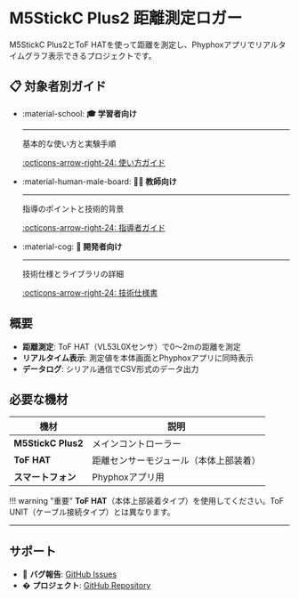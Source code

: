 # M5StickC Plus2 距離測定ロガー

M5StickC Plus2とToF HATを使って距離を測定し、Phyphoxアプリでリアルタイムグラフ表示できるプロジェクトです。

## 📋 対象者別ガイド

<div class="grid cards" markdown>

-   :material-school: **🎓 学習者向け**

    ---

    基本的な使い方と実験手順

    [:octicons-arrow-right-24: 使い方ガイド](student.md)

-   :material-human-male-board: **👨‍🏫 教師向け**

    ---

    指導のポイントと技術的背景

    [:octicons-arrow-right-24: 指導者ガイド](teacher.md)

-   :material-cog: **🔧 開発者向け**

    ---

    技術仕様とライブラリの詳細

    [:octicons-arrow-right-24: 技術仕様書](docs.md)

</div>

## 概要

- **距離測定**: ToF HAT（VL53L0Xセンサ）で0〜2mの距離を測定
- **リアルタイム表示**: 測定値を本体画面とPhyphoxアプリに同時表示  
- **データログ**: シリアル通信でCSV形式のデータ出力

## 必要な機材

| 機材 | 説明 |
|------|------|
| **M5StickC Plus2** | メインコントローラー |
| **ToF HAT** | 距離センサーモジュール（本体上部装着） |
| **スマートフォン** | Phyphoxアプリ用 |

!!! warning "重要"
    **ToF HAT**（本体上部装着タイプ）を使用してください。ToF UNIT（ケーブル接続タイプ）とは異なります。

---

## サポート

- 🐛 **バグ報告**: [GitHub Issues](https://github.com/phys-ken/M5StickCPlus2_VL53L0X_Phyphox_Logger/issues)
- � **プロジェクト**: [GitHub Repository](https://github.com/phys-ken/M5StickCPlus2_VL53L0X_Phyphox_Logger)